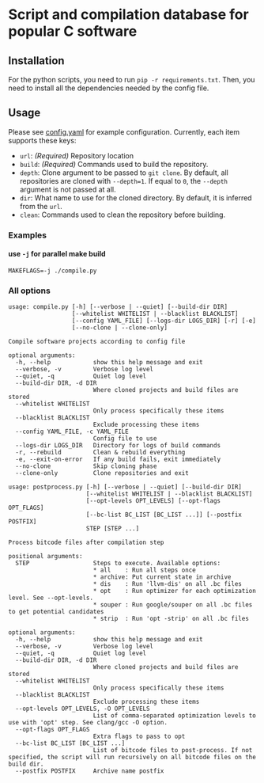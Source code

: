 # Script and compilation database for popular C software

## Installation

For the python scripts, you need to run `pip -r requirements.txt`.
Then, you need to install all the dependencies needed by the config file.

## Usage

Please see [config.yaml](config.yaml) for example configuration.
Currently, each item supports these keys:

- `url`: *(Required)* Repository location
- `build`: *(Required)* Commands used to build the repository.
- `depth`: Clone argument to be passed to `git clone`.
By default, all repositories are cloned with `--depth=1`.
If equal to `0`, the `--depth` argument is not passed at all.
- `dir`: What name to use for the cloned directory.
By default, it is inferred from the `url`.
- `clean`: Commands used to clean the repository before building.

### Examples

#### use `-j` for parallel make build

```shell script
MAKEFLAGS=-j ./compile.py
```

### All options

```text
usage: compile.py [-h] [--verbose | --quiet] [--build-dir DIR]
                  [--whitelist WHITELIST | --blacklist BLACKLIST]
                  [--config YAML_FILE] [--logs-dir LOGS_DIR] [-r] [-e]
                  [--no-clone | --clone-only]

Compile software projects according to config file

optional arguments:
  -h, --help            show this help message and exit
  --verbose, -v         Verbose log level
  --quiet, -q           Quiet log level
  --build-dir DIR, -d DIR
                        Where cloned projects and build files are stored
  --whitelist WHITELIST
                        Only process specifically these items
  --blacklist BLACKLIST
                        Exclude processing these items
  --config YAML_FILE, -c YAML_FILE
                        Config file to use
  --logs-dir LOGS_DIR   Directory for logs of build commands
  -r, --rebuild         Clean & rebuild everything
  -e, --exit-on-error   If any build fails, exit immediately
  --no-clone            Skip cloning phase
  --clone-only          Clone repositories and exit
```

```text
usage: postprocess.py [-h] [--verbose | --quiet] [--build-dir DIR]
                      [--whitelist WHITELIST | --blacklist BLACKLIST]
                      [--opt-levels OPT_LEVELS] [--opt-flags OPT_FLAGS]
                      [--bc-list BC_LIST [BC_LIST ...]] [--postfix POSTFIX]
                      STEP [STEP ...]

Process bitcode files after compilation step

positional arguments:
  STEP                  Steps to execute. Available options:
                        * all    : Run all steps once
                        * archive: Put current state in archive
                        * dis    : Run 'llvm-dis' on all .bc files
                        * opt    : Run optimizer for each optimization level. See --opt-levels.
                        * souper : Run google/souper on all .bc files to get potential candidates
                        * strip  : Run 'opt -strip' on all .bc files

optional arguments:
  -h, --help            show this help message and exit
  --verbose, -v         Verbose log level
  --quiet, -q           Quiet log level
  --build-dir DIR, -d DIR
                        Where cloned projects and build files are stored
  --whitelist WHITELIST
                        Only process specifically these items
  --blacklist BLACKLIST
                        Exclude processing these items
  --opt-levels OPT_LEVELS, -O OPT_LEVELS
                        List of comma-separated optimization levels to use with 'opt' step. See clang/gcc -O option.
  --opt-flags OPT_FLAGS
                        Extra flags to pass to opt
  --bc-list BC_LIST [BC_LIST ...]
                        List of bitcode files to post-process. If not specified, the script will run recursively on all bitcode files on the build dir.
  --postfix POSTFIX     Archive name postfix
```
